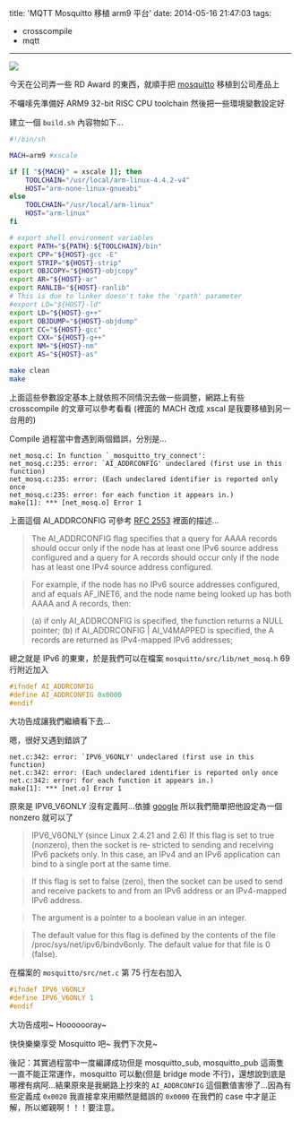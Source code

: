 title: 'MQTT Mosquitto 移植 arm9 平台'
date: 2014-05-16 21:47:03
tags:
- crosscompile
- mqtt
---

![](https://farm8.staticflickr.com/7383/14195728541_ddc3849983_o.png)

今天在公司弄一些 RD Award 的東西，就順手把 [mosquitto](http://mosquitto.org/) 移植到公司產品上

不囉嗦先準備好 ARM9 32-bit RISC CPU toolchain 然後把一些環境變數設定好

建立一個 `build.sh` 內容物如下...

```bash
#!/bin/sh

MACH=arm9 #xscale

if [[ "${MACH}" = xscale ]]; then
	TOOLCHAIN="/usr/local/arm-linux-4.4.2-v4"
	HOST="arm-none-linux-gnueabi"
else
	TOOLCHAIN="/usr/local/arm-linux"
	HOST="arm-linux"
fi

# export shell environment variables
export PATH="${PATH}:${TOOLCHAIN}/bin"
export CPP="${HOST}-gcc -E"
export STRIP="${HOST}-strip"
export OBJCOPY="${HOST}-objcopy"
export AR="${HOST}-ar"
export RANLIB="${HOST}-ranlib"
# This is due to linker doesn't take the 'rpath' parameter
#export LD="${HOST}-ld"
export LD="${HOST}-g++"
export OBJDUMP="${HOST}-objdump"
export CC="${HOST}-gcc"
export CXX="${HOST}-g++"
export NM="${HOST}-nm"
export AS="${HOST}-as"

make clean
make
```

上面這些參數設定基本上就依照不同情況去做一些調整，網路上有些 crosscompile 的文章可以參考看看 (裡面的 MACH 改成  xscal 是我要移植到另一台用的)

Compile 過程當中會遇到兩個錯誤，分別是...

	net_mosq.c: In function `_mosquitto_try_connect':
	net_mosq.c:235: error: `AI_ADDRCONFIG' undeclared (first use in this function)
	net_mosq.c:235: error: (Each undeclared identifier is reported only once
	net_mosq.c:235: error: for each function it appears in.)
	make[1]: *** [net_mosq.o] Error 1

上面這個 AI_ADDRCONFIG 可參考 [RFC 2553](http://www.ietf.org/rfc/rfc2553.txt) 裡面的描述...

>The AI_ADDRCONFIG flag specifies that a query for AAAA records
should occur only if the node has at least one IPv6 source
address configured and a query for A records should occur only
if the node has at least one IPv4 source address configured.

>For example, if the node has no IPv6 source addresses
configured, and af equals AF_INET6, and the node name being
looked up has both AAAA and A records, then:

>(a) if only AI_ADDRCONFIG is specified, the function
returns a NULL pointer;
(b) if AI_ADDRCONFIG | AI_V4MAPPED is specified, the A
records are returned as IPv4-mapped IPv6 addresses;

總之就是 IPv6 的東東，於是我們可以在檔案 `mosquitto/src/lib/net_mosq.h` 69行附近加入

```c
#ifndef AI_ADDRCONFIG
#define AI_ADDRCONFIG 0x0000
#endif
```

大功告成讓我們繼續看下去...

嗯，很好又遇到錯誤了

	net.c:342: error: `IPV6_V6ONLY' undeclared (first use in this function)
	net.c:342: error: (Each undeclared identifier is reported only once
	net.c:342: error: for each function it appears in.)
	make[1]: *** [net.o] Error 1

原來是 IPV6_V6ONLY 沒有定義阿...依據 [google](http://man7.org/linux/man-pages/man7/ipv6.7.html) 所以我們簡單把他設定為一個 nonzero 就可以了

>IPV6_V6ONLY (since Linux 2.4.21 and 2.6)
If this flag is set to true (nonzero), then the socket is re‐
stricted to sending and receiving IPv6 packets only.  In this
case, an IPv4 and an IPv6 application can bind to a single
port at the same time.

>If this flag is set to false (zero), then the socket can be
used to send and receive packets to and from an IPv6 address
or an IPv4-mapped IPv6 address.

>The argument is a pointer to a boolean value in an integer.

>The default value for this flag is defined by the contents of
the file /proc/sys/net/ipv6/bindv6only.  The default value for
that file is 0 (false).

在檔案的 `mosquitto/src/net.c` 第 75 行左右加入

```c
#ifndef IPV6_V6ONLY
#define IPV6_V6ONLY 1
#endif
```

大功告成啦~ Hooooooray~

快快樂樂享受 Mosquitto 吧~ 我們下次見~

後記：其實過程當中一度編譯成功但是 mosquitto\_sub, mosquitto\_pub 這兩隻一直不能正常運作，mosquitto 可以動(但是 bridge mode 不行)，還想說到底是哪裡有病阿...結果原來是我網路上抄來的 `AI_ADDRCONFIG` 這個數值害慘了...因為有些定義成 `0x0020` 我直接拿來用顯然是錯誤的 `0x0000` 在我們的 case 中才是正解，所以鄉親啊！！！要注意。